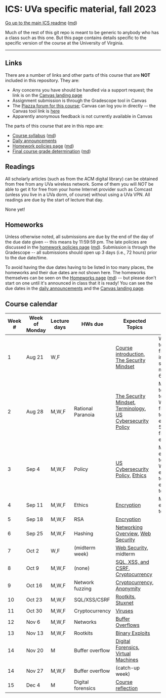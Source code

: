 ICS: UVa specific material, fall 2023
=======================================

[Go up to the main ICS readme](../readme.html) ([md](../readme.md))

Much of the rest of this git repo is meant to be generic to anybody who has a class such as this one. But this page contains details specific to the specific version of the course at the University of Virginia.

------------------------------------------------------------

Links
-----

There are a number of links and other parts of this course that are **NOT** included in this repository.  They are:

- Any concerns you have should be handled via a support request; the link is on the [Canvas landing page][1]
- Assignment submission is through the Gradescope tool in Canvas
- The [Piazza forum for this course](https://piazza.com/class/lllbveli94d57d); Canvas can log you in directly -- the Canvas tool link is [here](https://canvas.its.virginia.edu/courses/79086/external_tools/21)
- Apparently anonymous feedback is not currently available in Canvas

<!-- no longer available in canvas:

- ~~[Email list archive](https://collab.its.virginia.edu/portal/directtool/23262987-1288-4c6d-912f-c1b031973f44/), which is a Collab tool~~
- ~~[Anonymous feedback](https://collab.its.virginia.edu/portal/directtool/b166e2b1-f967-4df0-8e7e-1b25f58a30e2/), which is a Collab tool~~

-->

The parts of this course that are in this repo are:

- [Course syllabus](syllabus.html) ([md](syllabus.md))
- [Daily announcements](daily-announcements.html#/)
- [Homework policies page](hw-policies.html) ([md](hw-policies.md))
- [Final course grade determination](grades.html) ([md](grades.md))


Readings
--------

All scholarly articles (such as from the ACM digital library) can be obtained from free from any UVa wireless network.  Some of them you will *NOT* be able to get it for free from your home Internet provider such as Comcast (unless you live in a UVa dorm, of course) without using a UVa VPN.  All readings are due by the start of lecture that day.

None yet!

<!--
- Due Friday, September 13th:
    - [An Introduction to Cybersecurity Ethics](https://www.scu.edu/media/ethics-center/technology-ethics/IntroToCybersecurityEthics.pdf): you can skip the questions (the blue boxes therein); once you remove those, the table of contents, and the appendices, it's about 35 typed pages
- Due Wednesday, March 22nd: [NPR's Planet Monday podcast episode 908: I Am Not A Robot](https://www.npr.org/sections/money/2019/04/24/716854013/episode-908-i-am-not-a-robot)
- Due Friday, January 27th:
	- [ACM Code of Ethics](https://www.acm.org/code-of-ethics)
    - [Reflections on Trusting Trust](https://dl.acm.org/citation.cfm?id=358210)
	- [Morris Worm Wikipedia page](https://en.wikipedia.org/wiki/Morris_worm)
-->

Homeworks
-----------

Unless otherwise noted, all submissions are due by the end of the day of the due date given -- this means by 11:59:59 pm.  The late policies are discussed in the [homework policies page](hw-policies.html) ([md](hw-policies.md)).  Submission is through the Gradescope -- all submissions should open up 3 days (i.e., 72 hours) prior to the due date/time.

To avoid having the due dates having to be listed in too many places, the homeworks and their due dates are not shown here.  The homeworks themselves can be seen on the [Homeworks page](../hws/index.html) ([md](../hws/index.md)) -- but please don't start on one until it's announced in class that it is ready!  You can see the due dates in the [daily announcements](daily-announcements.html#/) and the [Canvas landing page][1].

<!-- 

- [HW 13: Forensics](../hws/hw-forensics.html) ([md](../hws/hw-forensics.md)) is due Friday, December 6th
- [HW 12: Movie Night](../hws/hw-movie-night.html) ([md](../hws/hw-movie-night.md)) is due Wednesday, December 4th
- [HW 11: Buffer Overflow](../hws/hw-buffer.html) ([md](../hws/hw-buffer.md)) is due Friday, November 22nd
- [HW 10: Celebrity Visit](../hws/hw-celebrity-visit.html) ([md](../hws/hw-celebrity-visit.md)) is due Thursday, November 21st, and there is all of 12 hours of lateness allowed on this!
- [HW 9: Rootkits](../hws/hw-rootkits.html) ([md](../hws/hw-rootkits.md)) is due Friday, November 15th
- [HW 8: Cryptocurrency](../hws/hw-cryptocurrency.html) ([md](../hws/hw-cryptocurrency.md)) is due Friday, November 1st
- [HW 7: Networks](../hws/hw-networks.html) ([md](../hws/hw-networks.md)) is due Friday, October 25th
- [HW 6: SQL, XSS, & CSRF](../hws/hw-sql-xss-csrf.html) ([md](../hws/hw-sql-xss-csrf.md)) is due Friday, October 18th
- [HW 5: Hashing](../hws/hw-hashing.html) ([md](../hws/hw-hashing.md)) is due Friday, October 4th
- [HW 4: RSA](../hws/hw-rsa.html) ([md](../hws/hw-rsa.md)) is due Friday, September 27th
- [HW 3: Ethics](../hws/hw-ethics.html) ([md](../hws/hw-ethics.md)) is due Friday, September 20th

-->

Course calendar
---------------

| Week # | Week of Monday | Lecture days | HWs due | Expected Topics | Actual Progress |
|----|----|----|----|----|----|
| 1  | Aug 21 | W,F    |                   | [Course introduction](../slides/introduction.html#/), [The Security Mindset](../slides/security-mindset.html#/) | Wed: intro to 5.7; Fri: finished intro, security mindset to 6.13 |
| 2  | Aug 28 | M,W,F  | Rational Paranoia | [The Security Mindset](../slides/security-mindset.html#/), [Terminology](../slides/terminology.html#/), [US Cybersecurity Policy](../slides/policy.html#/) | Mon: terminology to 4.16; Wed: finished terminology, ethics to 5.6; Fri: finished ethics |
| 3  | Sep 4  | M,W,F  | Policy            | [US Cybersecurity Policy](../slides/policy.html#/), [Ethics](../slides/ethics.html#/) | Mon: encryption to 4.18; Wed: encryption to 6.19; Fri: encryption to 6.52 |
| 4  | Sep 11 | M,W,F  | Ethics            | [Encryption](../slides/encryption.html#/) | Mon: encryption to 6.73 |
| 5  | Sep 18 | M,W,F  | RSA               | [Encryption](../slides/encryption.html#/) |   |
| 6  | Sep 25 | M,W,F  | Hashing           | [Networking Overview](../slides/networks.html#/), [Web Security](../slides/web-security.html#/) |   |
| 7  | Oct 2  | W,F    | (midterm week)    | [Web Security](../slides/web-security.html#/), midterm |   |
| 8  | Oct 9  | M,W,F  | (none)            | [SQL, XSS, and CSRF](../slides/sql-xss-csrf.html#/), [Cryptocurrency](../slides/cryptocurrency.html#/) |  |
| 9  | Oct 16 | M,W,F  | Network fuzzing   | [Cryptocurrency](../slides/cryptocurrency.html#/), [Anonymity](../slides/anonymity.html#/) |   |
| 10 | Oct 23 | M,W,F  | SQL/XSS/CSRF      | [Rootkits](../slides/rootkits.html#/), [Stuxnet](../slides/stuxnet.html#/) |   |
| 11 | Oct 30 | M,W,F  | Cryptocurrency    | [Viruses](../slides/viruses.html#/)|   |
| 12 | Nov 6  | M,W,F  | Networks          | [Buffer Overflows](../slides/buffer-overflows.html#/) |   |
| 13 | Nov 13 | M,W,F  | Rootkits          | [Binary Exploits](../slides/binary-exploits.html#/) |   |
| 14 | Nov 20 | M      | Buffer overflow   | [Digital Forensics](../slides/forensics.html#/), [Virtual Machines](../slides/vms.html#/) |   |
| 14 | Nov 27 | M,W,F  | Buffer overflow   | (catch-up week) |   |
| 15 | Dec 4  | M      | Digital forensics | [Course reflection](../slides/reflection.html#/) |   |

[1]: https://canvas.its.virginia.edu/courses/79086
